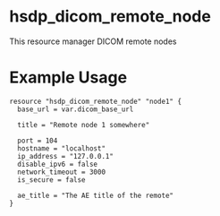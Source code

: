 # hsdp_dicom_remote_node
This resource manager DICOM remote nodes

# Example Usage
```hcl
resource "hsdp_dicom_remote_node" "node1" {
  base_url = var.dicom_base_url

  title = "Remote node 1 somewhere"
  
  port = 104
  hostname = "localhost"
  ip_address = "127.0.0.1"
  disable_ipv6 = false
  network_timeout = 3000
  is_secure = false
  
  ae_title = "The AE title of the remote"
}
```